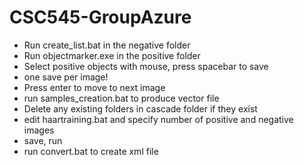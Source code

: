 # CSC545-GroupAzure

- Run create_list.bat in the negative folder
- Run objectmarker.exe in the positive folder
- Select positive objects with mouse, press spacebar to save
- one save per image!
- Press enter to move to next image
- run samples_creation.bat to produce vector file
- Delete any existing folders in cascade folder if they exist
- edit haartraining.bat and specify number of positive and negative images
- save, run
- run convert.bat to create xml file
